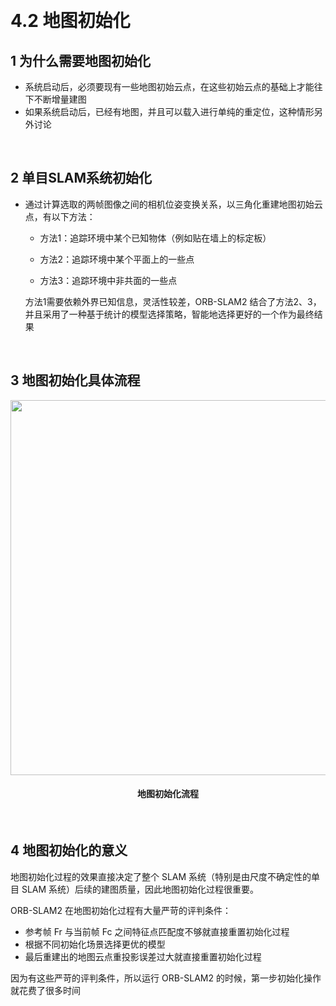 &emsp;
# 4.2 地图初始化
## 1 为什么需要地图初始化
- 系统启动后，必须要现有一些地图初始云点，在这些初始云点的基础上才能往下不断增量建图
- 如果系统启动后，已经有地图，并且可以载入进行单纯的重定位，这种情形另外讨论

&emsp;
## 2 单目SLAM系统初始化
- 通过计算选取的两帧图像之间的相机位姿变换关系，以三角化重建地图初始云点，有以下方法：
    - 方法1：追踪环境中某个已知物体（例如贴在墙上的标定板）

    - 方法2：追踪环境中某个平面上的一些点
    - 方法3：追踪环境中非共面的一些点

    方法1需要依赖外界已知信息，灵活性较差，ORB-SLAM2 结合了方法2、3，并且采用了一种基于统计的模型选择策略，智能地选择更好的一个作为最终结果

&emsp;
## 3 地图初始化具体流程

<div align="center">
    <image src="./imgs/4.2-1.png" width = 600>
    <h4>地图初始化流程</h>
</div>


&emsp;
## 4 地图初始化的意义
地图初始化过程的效果直接决定了整个 SLAM 系统（特别是由尺度不确定性的单目 SLAM 系统）后续的建图质量，因此地图初始化过程很重要。

ORB-SLAM2 在地图初始化过程有大量严苛的评判条件：
- 参考帧 Fr 与当前帧 Fc 之间特征点匹配度不够就直接重置初始化过程
- 根据不同初始化场景选择更优的模型
- 最后重建出的地图云点重投影误差过大就直接重置初始化过程

因为有这些严苛的评判条件，所以运行 ORB-SLAM2 的时候，第一步初始化操作就花费了很多时间



